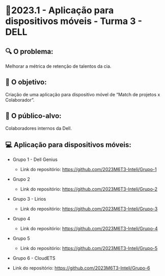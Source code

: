 # 🙋‍2023.1 - Aplicação para dispositivos móveis - Turma 3 - DELL

## 🔍 O problema:

Melhorar a métrica de retenção de talentos da cia.

## 🎯 O objetivo:

Criação de uma aplicação para dispositivo móvel de “Match de projetos x Colaborador”.

## 🧩 O público-alvo:

Colaboradores internos da Dell.

## 💻 Aplicação para dispositivos móveis:

- Grupo 1 - Dell Genius
  - Link do repositório: https://github.com/2023M6T3-Inteli/Grupo-1

- Grupo 2 
  - Link do repositório: https://github.com/2023M6T3-Inteli/Grupo-2

- Grupo 3 - Lirios
  - Link do repositório: https://github.com/2023M6T3-Inteli/Grupo-3

- Grupo 4 
  - Link do repositório: https://github.com/2023M6T3-Inteli/Grupo-4

- Grupo 5
  - Link do repositório: https://github.com/2023M6T3-Inteli/Grupo-5

 - Grupo 6 - CloudETS
  - Link do repositório: https://github.com/2023M6T3-Inteli/Grupo-6
